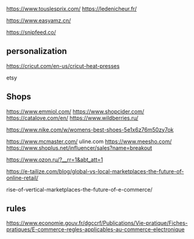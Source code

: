 

https://www.touslesprix.com/
https://ledenicheur.fr/

https://www.easyamz.cn/

https://snipfeed.co/

## personalization
https://cricut.com/en-us/cricut-heat-presses


etsy

## Shops
https://www.emmiol.com/
https://www.shopcider.com/
https://catalove.com/en/
https://www.wildberries.ru/

https://www.nike.com/w/womens-best-shoes-5e1x6z76m50zy7ok

https://www.mcmaster.com/
uline.com
https://www.meesho.com/
https://www.shoplus.net/influencer/sales?name=breakout


https://www.ozon.ru/?__rr=1&abt_att=1



https://e-tailize.com/blog/global-vs-local-marketplaces-the-future-of-online-retail/


rise-of-vertical-marketplaces-the-future-of-e-commerce/

## rules
https://www.economie.gouv.fr/dgccrf/Publications/Vie-pratique/Fiches-pratiques/E-commerce-regles-applicables-au-commerce-electronique